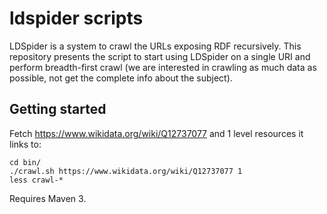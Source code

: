 # ldspider scripts

LDSpider is a system to crawl the URLs exposing RDF recursively. This repository
presents the script to start using LDSpider on a single URI and perform
breadth-first crawl (we are interested in crawling as much data as possible, not
get the complete info about the subject).

## Getting started

Fetch https://www.wikidata.org/wiki/Q12737077 and 1 level resources it links to:

    cd bin/
    ./crawl.sh https://www.wikidata.org/wiki/Q12737077 1
    less crawl-*

Requires Maven 3.
